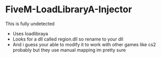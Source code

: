 # FiveM-LoadLibraryA-Injector
This is fully undetected

- Uses loadlibraya
- Looks for a dll called region.dll so rename to your dll
- And i guess your able to modify it to work with other games like cs2 probably but they use manual mapping im pretty sure
